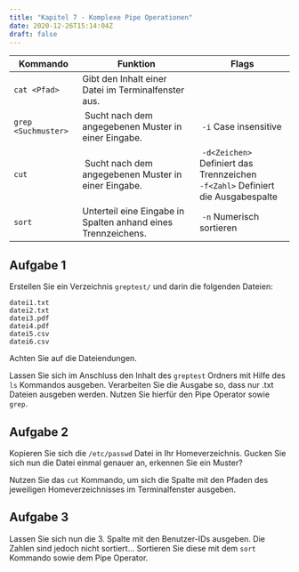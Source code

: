 ```yaml
---
title: "Kapitel 7 - Komplexe Pipe Operationen"
date: 2020-12-26T15:14:04Z
draft: false
---
```


| Kommando      | Funktion      | Flags |
| ------------- | ------------- | ----- |
| `cat <Pfad>` | Gibt den Inhalt einer Datei im Terminalfenster aus. | |
| `grep <Suchmuster>` | Sucht nach dem angegebenen Muster in einer Eingabe. | `-i` Case insensitive |
| `cut` | Sucht nach dem angegebenen Muster in einer Eingabe. | `-d<Zeichen>` Definiert das Trennzeichen <br>`-f<Zahl>` Definiert die Ausgabespalte |
| `sort` | Unterteil eine Eingabe in Spalten anhand eines Trennzeichens. | `-n` Numerisch sortieren |

## Aufgabe 1
Erstellen Sie ein Verzeichnis `greptest/` und darin die folgenden Dateien:

```
datei1.txt
datei2.txt
datei3.pdf
datei4.pdf
datei5.csv
datei6.csv
```

Achten Sie auf die Dateiendungen.

Lassen Sie sich im Anschluss den Inhalt des `greptest` Ordners mit Hilfe des `ls` Kommandos ausgeben. Verarbeiten Sie die Ausgabe so, dass nur .txt Dateien ausgeben werden. Nutzen Sie hierfür den Pipe Operator sowie `grep`.

## Aufgabe 2
Kopieren Sie sich die `/etc/passwd` Datei in Ihr Homeverzeichnis. Gucken Sie sich nun die Datei einmal genauer an, erkennen Sie ein Muster?

Nutzen Sie das `cut` Kommando, um sich die Spalte mit den Pfaden des jeweiligen Homeverzeichnisses im Terminalfenster ausgeben. 

## Aufgabe 3
Lassen Sie sich nun die 3. Spalte mit den Benutzer-IDs ausgeben. Die Zahlen sind jedoch nicht sortiert… Sortieren Sie diese mit dem `sort` Kommando sowie dem Pipe Operator.
